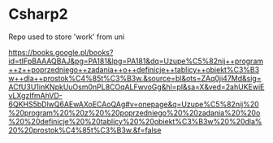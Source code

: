 # Csharp2
Repo used to store 'work' from uni

https://books.google.pl/books?id=tIFpBAAAQBAJ&pg=PA181&lpg=PA181&dq=Uzupe%C5%82nij++program++z++poprzedniego++zadania++o++definicje++tablicy++obiekt%C3%B3w++dla++prostok%C4%85t%C3%B3w.&source=bl&ots=ZAq0ji47Md&sig=ACfU3U1inKNpkUuOsm0nPL8COqALFwvoGg&hl=pl&sa=X&ved=2ahUKEwiEvLXgzIfmAhVD-6QKHS5bDlwQ6AEwAXoECAoQAg#v=onepage&q=Uzupe%C5%82nij%20%20program%20%20z%20%20poprzedniego%20%20zadania%20%20o%20%20definicje%20%20tablicy%20%20obiekt%C3%B3w%20%20dla%20%20prostok%C4%85t%C3%B3w.&f=false

